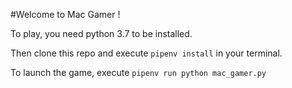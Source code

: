 #Welcome to Mac Gamer !

To play, you need python 3.7 to be installed.

Then clone this repo and execute `pipenv install` in your terminal.

To launch the game, execute `pipenv run python mac_gamer.py`
